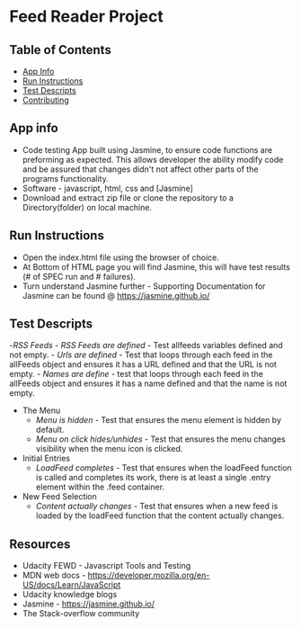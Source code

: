 # Feed Reader Project

## Table of Contents

- [App Info](#appinfo)
- [Run Instructions](#instructions)
- [Test Descripts](#test)
- [Contributing](#contributing)

## **App info**
- Code testing App built using Jasmine, to ensure
code functions are preforming as expected. This allows
developer the ability modify code and be assured that changes didn't not affect other parts of the programs functionality.
- Software -  javascript, html, css and [Jasmine]
- Download and extract zip file or clone the repository to a Directory(folder) on local machine.

## **Run Instructions**
- Open the index.html file using the browser of choice.
- At Bottom of HTML page you will find Jasmine, this will have
test results (# of SPEC run and # failures).
- Turn understand Jasmine further - Supporting Documentation for Jasmine can be found
@ https://jasmine.github.io/

## **Test Descripts**
-*RSS Feeds*
    - *RSS Feeds are defined* - Test allfeeds variables defined and not empty.
    - *Urls are defined* - Test that loops through each feed
    in the allFeeds object and ensures it has a URL defined
    and that the URL is not empty.
    - *Names are define* - test that loops through each feed
    in the allFeeds object and ensures it has a name defined
    and that the name is not empty.
- The Menu
    - *Menu is hidden* - Test that ensures the menu element is
    hidden by default.
    - *Menu on click hides/unhides* - Test that ensures the menu changes visibility when the menu icon is clicked. 
- Initial Entries
    - *LoadFeed completes* - Test that ensures when the loadFeed
    function is called and completes its work, there is at least
    a single .entry element within the .feed container.
- New Feed Selection
    - *Content actually changes*  - Test that ensures when a new feed is loaded by the loadFeed function that the content actually changes.

## **Resources**
- Udacity FEWD - Javascript Tools and Testing
- MDN web docs - https://developer.mozilla.org/en-US/docs/Learn/JavaScript
- Udacity knowledge blogs
- Jasmine - https://jasmine.github.io/
- The Stack-overflow community